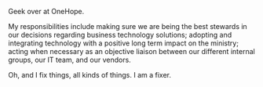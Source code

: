﻿---
name: Jon Johansson 
description: Manager of Business Technology, OneHope
picture: jon.jpg 
categories:  design ideation strategy  coding
---

Geek over at OneHope.

My responsibilities include making sure we are being the best stewards in our decisions regarding business technology solutions; adopting and integrating technology with a positive long term impact on the ministry; acting when necessary as an objective liaison between our different internal groups, our IT team, and our vendors.

Oh, and I fix things, all kinds of things. I am a fixer.
 

